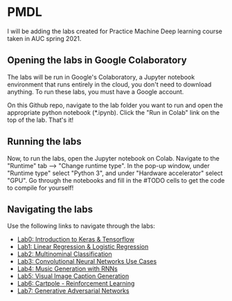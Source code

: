 # PMDL
I will be adding the labs created for Practice Machine Deep learning course taken in AUC spring 2021.

## Opening the labs in Google Colaboratory

The labs will be run in Google's Colaboratory, a Jupyter notebook environment that runs entirely in the cloud, you don't need to download anything. To run these labs, you must have a Google account.

On this Github repo, navigate to the lab folder you want to run and open the appropriate python notebook (*.ipynb). Click the "Run in Colab" link on the top of the lab. That's it!

## Running the labs

Now, to run the labs, open the Jupyter notebook on Colab. Navigate to the "Runtime" tab --> "Change runtime type". In the pop-up window, under "Runtime type" select "Python 3", and under "Hardware accelerator" select "GPU". Go through the notebooks and fill in the #TODO cells to get the code to compile for yourself!

## Navigating the labs

Use the following links to navigate through the labs:

* [Lab0: Introduction to Keras & Tensorflow](lab0/README.md)
* [Lab1: Linear Regression & Logistic Regression](lab1/README.md)
* [Lab2: Multinominal Classification](lab2/README.md)
* [Lab3: Convolutional Neural Networks Use Cases](lab3/README.md)
* [Lab4: Music Generation with RNNs](lab4/README.md)
* [Lab5: Visual Image Caption Generation](lab5/README.md)
* [Lab6: Cartpole - Reinforcement Learning](lab6/README.md)
* [Lab7: Generative Adversarial Networks](lab7/README.md)
